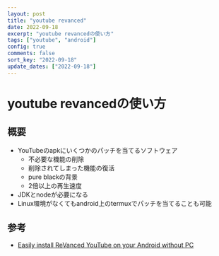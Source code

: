 ```yaml
---
layout: post
title: "youtube revanced"
date: 2022-09-18
excerpt: "youtube revancedの使い方"
tags: ["youtube", "android"]
config: true
comments: false
sort_key: "2022-09-18"
update_dates: ["2022-09-18"]
---
```


# youtube revancedの使い方

## 概要
 - YouTubeのapkにいくつかのパッチを当てるソフトウェア
   - 不必要な機能の削除
   - 削除されてしまった機能の復活
   - pure blackの背景
   - 2倍以上の再生速度
 - JDKとnodeが必要になる
 - Linux環境がなくてもandroid上のtermuxでパッチを当てることも可能

## 参考
 - [Easily install ReVanced YouTube on your Android without PC](https://questioned.eu.org/easily-install-revanced-youtube-on-your-android-without-pc/)

